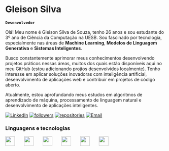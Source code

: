 # Gleison Silva 

**`Desenvolvedor`**

Olá! Meu nome é Gleison Silva de Souza, tenho 26 anos e sou estudante do 3º ano de Ciência da Computação na UESB. Sou fascinado por tecnologia, especialmente nas áreas de **Machine Learning**, **Modelos de Linguagem Generativa** e **Sistemas Inteligentes**.

Busco constantemente aprimorar meus conhecimentos desenvolvendo projetos práticos nessas áreas, muitos dos quais estão disponíveis aqui no meu GitHub (estou adicionando projtos desenvolvidos localmente). Tenho interesse em aplicar soluções inovadoras com inteligência artificial, desenvolvimento de aplicações web e contribuir em projetos de código aberto.

Atualmente, estou aprofundando meus estudos em algoritmos de aprendizado de máquina, processamento de linguagem natural e desenvolvimento de aplicações inteligentes.

<p align="left">
      <a href="https://www.linkedin.com/in/gleison-silva-283743265/">
         <img alt="LinkedIn" title="Conecte-se comigo no LinkedIn" src="https://img.shields.io/badge/LinkedIn-0077B5?style=for-the-badge&logo=linkedin&logoColor=white"/></a> 
      <a href="https://github.com/SinhoGl">
         <img alt="followers" title="Follow me on Github" src="https://custom-icon-badges.demolab.com/badge/Follow-GitHub-236ad3?style=for-the-badge&logo=person-add&logoColor=white&labelColor=1155ba"/></a>
      <a href="https://github.com/SinhoGl?tab=repositories">
         <img alt="repositories" title="Meus repositórios" src="https://custom-icon-badges.demolab.com/badge/Repos-GitHub-28a745?style=for-the-badge&logo=repo&logoColor=white&labelColor=218838"/></a>
      <a href="mailto:gleisonthesilva@gmail.com">
         <img alt="Email" title="Entre em contato por email" src="https://img.shields.io/badge/Email-D14836?style=for-the-badge&logo=gmail&logoColor=white"/></a>
   </p>


### Linguagens e tecnologias

<p align="left">
<img src="https://cdn.jsdelivr.net/gh/devicons/devicon@latest/icons/python/python-original.svg" width="30" height="30" style="margin-right: 25px;" />
<img src="https://cdn.jsdelivr.net/gh/devicons/devicon@latest/icons/django/django-plain.svg" width="30" height="30" style="margin-right: 25px;" />
<img src="https://cdn.jsdelivr.net/gh/devicons/devicon@latest/icons/java/java-original.svg" width="30" height="30" style="margin-right: 25px;" />
<img src="https://cdn.jsdelivr.net/gh/devicons/devicon@latest/icons/javascript/javascript-original.svg" width="30" height="30" style="margin-right: 25px;" />
<img src="https://cdn.jsdelivr.net/gh/devicons/devicon@latest/icons/nodejs/nodejs-original.svg" width="30" height="30" style="margin-right: 25px;" />
<img src="https://cdn.jsdelivr.net/gh/devicons/devicon@latest/icons/postgresql/postgresql-original.svg" width="30" height="30" style="margin-right: 25px;" />
          
